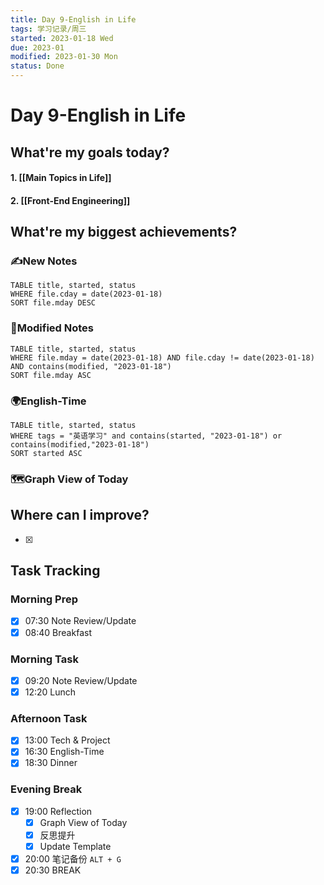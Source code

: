 ```yaml
---
title: Day 9-English in Life
tags: 学习记录/周三
started: 2023-01-18 Wed
due: 2023-01
modified: 2023-01-30 Mon
status: Done
---
```

# Day 9-English in Life
## What're my goals today?
#### 1. [[Main Topics in Life]]
#### 2. [[Front-End Engineering]]

## What're my biggest achievements?
### ✍️New Notes

```dataview
TABLE title, started, status
WHERE file.cday = date(2023-01-18)
SORT file.mday DESC
```

### 📝Modified Notes

```dataview
TABLE title, started, status
WHERE file.mday = date(2023-01-18) AND file.cday != date(2023-01-18) AND contains(modified, "2023-01-18")
SORT file.mday ASC
```

### 🌍English-Time

```dataview
TABLE title, started, status
WHERE tags = "英语学习" and contains(started, "2023-01-18") or contains(modified,"2023-01-18") 
SORT started ASC
```

### 🗺️Graph View of Today

## Where can I improve?
- [x] 

## Task Tracking
### Morning Prep
- [x] 07:30 Note Review/Update
- [x] 08:40 Breakfast
### Morning Task
- [x] 09:20 Note Review/Update
- [x] 12:20 Lunch
### Afternoon Task
- [x] 13:00 Tech & Project
- [x] 16:30 English-Time
- [x] 18:30 Dinner
### Evening Break
- [x] 19:00 Reflection
	- [x] Graph View of Today
	- [x] 反思提升
	- [x] Update Template 
- [x] 20:00 笔记备份 `ALT + G`
- [x] 20:30 BREAK